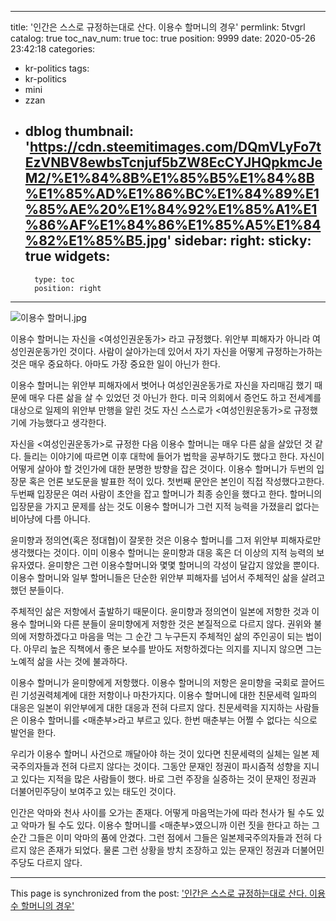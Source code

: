 
---
title: '인간은 스스로 규정하는대로 산다. 이용수 할머니의 경우'
permlink: 5tvgrl
catalog: true
toc_nav_num: true
toc: true
position: 9999
date: 2020-05-26 23:42:18
categories:
- kr-politics
tags:
- kr-politics
- mini
- zzan
- dblog
thumbnail: 'https://cdn.steemitimages.com/DQmVLyFo7tEzVNBV8ewbsTcnjuf5bZW8EcCYJHQpkmcJeM2/%E1%84%8B%E1%85%B5%E1%84%8B%E1%85%AD%E1%86%BC%E1%84%89%E1%85%AE%20%E1%84%92%E1%85%A1%E1%86%AF%E1%84%86%E1%85%A5%E1%84%82%E1%85%B5.jpg'
sidebar:
    right:
        sticky: true
widgets:
    -
        type: toc
        position: right
---


![이용수 할머니.jpg](https://cdn.steemitimages.com/DQmVLyFo7tEzVNBV8ewbsTcnjuf5bZW8EcCYJHQpkmcJeM2/%E1%84%8B%E1%85%B5%E1%84%8B%E1%85%AD%E1%86%BC%E1%84%89%E1%85%AE%20%E1%84%92%E1%85%A1%E1%86%AF%E1%84%86%E1%85%A5%E1%84%82%E1%85%B5.jpg)


이용수 할머니는 자신을 <여성인권운동가> 라고 규정했다. 위안부 피해자가 아니라 여성인권운동가인 것이다. 사람이 살아가는데 있어서 자기 자신을 어떻게 규정하는가하는 것은 매우 중요하다. 아마도 가장 중요한 일이 아닌가 한다.

이용수 할머니는 위안부 피해자에서 벗어나 여성인권운동가로 자신을 자리매김 했기 때문에 매우 다른 삶을 살 수 있었던 것 아닌가 한다. 미국 의회에서 증언도 하고 전세계를 대상으로 일제의 위안부 만행을 알린 것도 자신 스스로가 <여성인원운동가>로 규정했기에 가능했다고 생각한다.

자신을 <여성인권운동가>로 규정한 다음 이용수 할머니는 매우 다른 삶을 살았던 것 같다. 들리는 이야기에 따르면 이후 대학에 들어가 법학을 공부하기도 했다고 한다. 자신이 어떻게 살아야 할 것인가에 대한 분명한 방향을 잡은 것이다. 이용수 할머니가 두번의 입장문 혹은 언론 보도문을 발표한 적이 있다. 첫번째 문안은 본인이 직접 작성했다고한다. 두번째 입장문은 여러 사람이 초안을 잡고 할머니가 최종 승인을 했다고 한다. 할머니의 입장문을 가지고 문제를 삼는 것도 이용수 할머니가 그런 지적 능력을 가졌을리 없다는 비아냥에 다름 아니다.

윤미향과 정의연(혹은 정대협)이 잘못한 것은 이용수 할머니를 그저 위안부 피해자로만 생각했다는 것이다. 이미 이용수 할머니는 윤미향과 대응 혹은 더 이상의 지적 능력의 보유자였다. 윤미향은 그런 이용수할머니와 몇몇 할머니의 각성이 달갑지 않았을 뿐이다. 이용수 할머니와 일부 할머니들은 단순한 위안부 피해자를 넘어서 주체적인 삶을 살려고 했던 분들이다.

주체적인 삶은 저항에서 출발하기 때문이다. 윤미향과 정의연이 일본에 저항한 것과 이용수 할머니와 다른 분들이 윤미향에게 저항한 것은 본질적으로 다르지 않다. 권위와 불의에 저항하겠다고 마음을 먹는 그 순간 그 누구든지 주체적인 삶의 주인공이 되는 법이다. 아무리 높은 직책에서 좋은 보수를 받아도 저항하겠다는 의지를 지니지 않으면 그는 노예적 삶을 사는 것에 불과하다.

이용수 할머니가 윤미향에게 저항했다. 이용수 할머니의 저항은 윤미향을 국회로 끌어드린 기성권력체계에 대한 저항이나 마찬가지다. 이용수 할머니에 대한 친문세력 일파의 대응은 일본이 위안부에게 대한 대응과 전혀 다르지 않다. 친문세력을 지지하는 사람들은 이용수 할머니를 <매춘부>라고 부르고 있다. 한번 매춘부는 어쩔 수 없다는 식으로 발언을 한다.

우리가 이용수 할머니 사건으로 깨달아야 하는 것이 있다면 친문세력의 실체는 일본 제국주의자들과 전혀 다르지 않다는 것이다. 그동안 문재인 정권이 파시즘적 성향을 지니고 있다는 지적을 많은 사람들이 했다. 바로 그런 주장을 실증하는 것이 문재인 정권과 더불어민주당이 보여주고 있는 태도인 것이다.

인간은 악마와 천사 사이를 오가는 존재다. 어떻게 마음먹는가에 따라 천사가 될 수도 있고 악마가 될 수도 있다. 이용수 할머니를 <매춘부>였으니까 이런 짓을 한다고 하는 그 순간 그들은 이미 악마의 품에 안겼다. 그런 점에서 그들은 일본제국주의자들과 전혀 다르지 않은 존재가 되었다. 물론 그런 상황을 방치 조장하고 있는 문재인 정권과 더불어민주당도 다르지 않다.

- - -

This page is synchronized from the post: ['인간은 스스로 규정하는대로 산다. 이용수 할머니의 경우'](https://steemit.com/@oldstone/5tvgrl)

